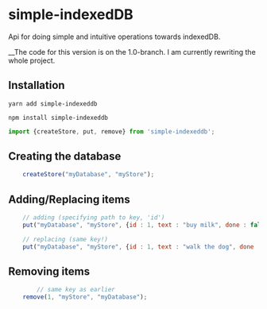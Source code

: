 # simple-indexedDB
Api for doing simple and intuitive operations towards indexedDB. 

__The code for this version is on the 1.0-branch. I am currently rewriting the whole project. 

## Installation
``` yarn add simple-indexeddb ```

``` npm install simple-indexeddb ```

``` js
import {createStore, put, remove} from 'simple-indexeddb'; 
```

## Creating the database 
``` js 
    createStore("myDatabase", "myStore");
```

## Adding/Replacing items 
``` js 
    // adding (specifying path to key, 'id')
    put("myDatabase", "myStore", {id : 1, text : "buy milk", done : false}, "id");  

    // replacing (same key!)
    put("myDatabase", "myStore", {id : 1, text : "walk the dog", done : false}, "id"); 
```

## Removing items 
``` js 
        // same key as earlier 
    remove(1, "myStore", "myDatabase"); 
```
